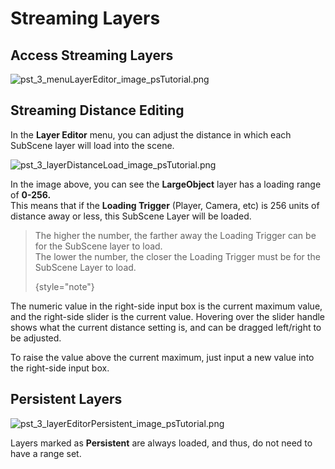 # Streaming Layers

<snippet id="streaming_layer_id">

## Access Streaming Layers

![pst_3_menuLayerEditor_image_psTutorial.png](pst_3_menuLayerEditor_image_psTutorial.png)

## Streaming Distance Editing

In the <b>Layer Editor</b> menu, you can adjust the distance in which each SubScene layer will load into the scene.

![pst_3_layerDistanceLoad_image_psTutorial.png](pst_3_layerDistanceLoad_image_psTutorial.png)

In the image above, you can see the <b>LargeObject</b> layer has a loading range of <b>0-256.</b>  
This means that if the <b>Loading Trigger</b> (Player, Camera, etc) is 256 units of distance away or less, this SubScene Layer will be loaded.

> The higher the number, the farther away the Loading Trigger can be for the SubScene layer to load.  
> The lower the number, the closer the Loading Trigger must be for the SubScene Layer to load.
>
> {style="note"}

The numeric value in the right-side input box is the current maximum value, and the right-side slider is the current value. Hovering over the slider handle shows what the current distance setting is, and can be dragged left/right to be adjusted.

To raise the value above the current maximum, just input a new value into the right-side input box.

## Persistent Layers

![pst_3_layerEditorPersistent_image_psTutorial.png](pst_3_layerEditorPersistent_image_psTutorial.png)

Layers marked as <b>Persistent</b> are always loaded, and thus, do not need to have a range set.

</snippet>
